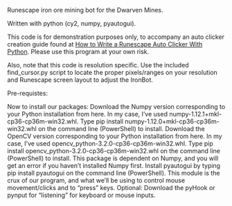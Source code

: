 Runescape iron ore mining bot for the Dwarven Mines.

Written with python (cy2, numpy, pyautogui).

This code is for demonstration purposes only, to accompany an auto clicker creation guide found at [How to Write a Runescape Auto Clicker With Python](http://www.zaxrosenberg.com/how-to-write-a-runescape-auto-clicker-with-python-part-i/). Please use this program at your own risk.

Also, note that this code is resolution specific. Use the included find_cursor.py script to locate the proper pixels/ranges on your resolution and Runescape screen layout to adjust the IronBot.

Pre-requistes:

Now to install our packages:
Download the Numpy version corresponding to your Python installation from here. In my case, I’ve used numpy-1.12.1+mkl-cp36-cp36m-win32.whl. Type  pip install numpy-1.12.0+mkl-cp36-cp36m-win32.whl on the command line (PowerShell) to install.
Download the OpenCV version corresponding to your Python installation from here. In my case, I’ve used opencv_python-3.2.0-cp36-cp36m-win32.whl. Type  pip install opencv_python-3.2.0-cp36-cp36m-win32.whl on the command line (PowerShell) to install. This package is dependent on Numpy, and you will get an error if you haven’t installed Numpy first.
Install pyautogui by typing  pip install pyautogui on the command line (PowerShell). This module is the crux of our program, and what we’ll be using to control mouse movement/clicks and to “press” keys.
Optional: Download the pyHook or pynput for “listening” for keyboard or mouse inputs.

